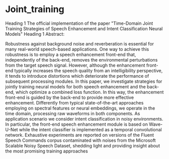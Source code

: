 # Joint_training
Heading 1
The official implementation of the paper "Time-Domain Joint Training Strategies of Speech Enhancement and Intent Classification Neural Models" 
Heading 1
Abstract:

Robustness against background noise and reverberation is essential for many real-world speech-based applications. One way to achieve this robustness is to employ a speech enhancement front-end that, independently of the back-end, removes the environmental perturbations from the target speech signal. However, although the enhancement front-end typically increases the speech quality from an intelligibility perspective, it tends to introduce distortions which deteriorate the performance of subsequent processing modules. In this paper, we investigate strategies for jointly training neural models for both speech enhancement and the back-end, which optimize a combined loss function. In this way, the enhancement front-end is guided by the back-end to provide more effective enhancement. Differently from typical state-of-the-art approaches employing on spectral features or neural embeddings, we operate in the time domain, processing raw waveforms in both components. As application scenario we consider intent classification in noisy environments. In particular, the front-end speech enhancement module is based on Wave-U-Net while the intent classifier is implemented as a temporal convolutional network. Exhaustive experiments are reported on versions of the Fluent Speech Commands corpus contaminated with noises from the Microsoft Scalable Noisy Speech Dataset, shedding light and providing insight about the most promising training approaches
